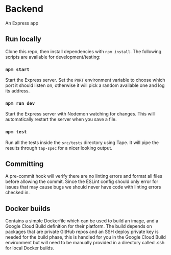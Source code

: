 # Backend

An Express app

## Run locally

Clone this repo, then install dependencies with `npm install`. The following scripts are available for development/testing:

### `npm start`

Start the Express server. Set the `PORT` environment variable to choose which port it should listen on, otherwise it will pick a random available one and log its address.

### `npm run dev`

Start the Express server with Nodemon watching for changes. This will automatically restart the server when you save a file.

### `npm test`

Run all the tests inside the `src/tests` directory using Tape. It will pipe the results through `tap-spec` for a nicer looking output.

## Committing

A pre-commit hook will verify there are no linting errors and format all files before allowing the commit. Since the ESLint config should only error for issues that may cause bugs we should never have code with linting errors checked in.

## Docker builds

Contains a simple Dockerfile which can be used to build an image, and a Google Cloud Build definition for their platform.
The build depends on packages that are private GitHub repos and an SSH deploy private key is needed for the build phase, this is handled for you in the Google Cloud Build environment
but will need to be manually provided in a directory called .ssh for local Docker builds.
